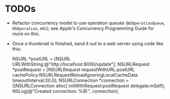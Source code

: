 # TODOs

* Refactor concurrency model to use operation queues (`NSOperationQueue`, `NSOperation`, etc); see Apple's Concurrency Programming Guide for more on this.
* Once a thumbnail is finished, send it out to a web server using code like this:

    NSURL *postURL = [NSURL URLWithString:@"http://localhost:8000/update"];
    NSURLRequest *postRequest = [NSURLRequest requestWithURL:postURL cachePolicy:NSURLRequestReloadIgnoringLocalCacheData timeoutInterval:20.0];
    NSURLConnection *connection = [[NSURLConnection alloc] initWithRequest:postRequest delegate:mSelf];
    NSLog(@"Created connection: %@.", connection);

